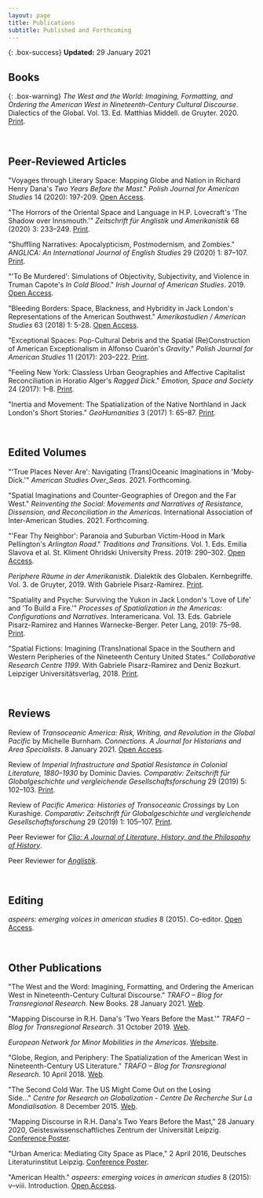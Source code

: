```yaml
---
layout: page
title: Publications
subtitle: Published and Forthcoming
---
```


{: .box-success}
**Updated:** 29 January 2021

## Books

{: .box-warning}
*The West and the World: Imagining, Formatting, and Ordering the American West in Nineteenth-Century Cultural Discourse*. Dialectics of the Global. Vol. 13. Ed. Matthias Middell. de Gruyter. 2020. <a href="https://www.amazon.de/West-Word-Formatting-Nineteenth-Century-Dialectics/dp/3110690004/" target="_blank">Print</a>.

<p>&nbsp;</p>

## Peer-Reviewed Articles
<p>"Voyages through Literary Space: Mapping Globe and Nation in Richard Henry Dana's <em>Two Years Before the Mast</em>." <em>Polish Journal for American Studies</em> 14 (2020): 197-209. <a href="https://search.proquest.com/openview/b9dad6334c4e2c96d3eed37e32ee2db7/1?pq-origsite=gscholar&cbl=4510165" target="_blank">Open Access</a>.</p>
<p>"The Horrors of the Oriental Space and Language in H.P. Lovecraft's 'The Shadow over Innsmouth.'" <em>Zeitschrift für Anglistik und Amerikanistik</em> 68 (2020) 3: 233–249. <a href="https://www.degruyter.com/view/journals/zaa/68/3/article-p233.xml" target="_blank">Print</a>.</p>
<p>"Shuffling Narratives: Apocalypticism, Postmodernism, and Zombies." <em>ANGLICA: An International Journal of English Studies</em> 29 (2020) 1: 87–107. <a href="https://anglica-journal.com/resources/html/article/details?id=207706" target="_blank">Print</a>.</p>
<p>"'To Be Murdered': Simulations of Objectivity, Subjectivity, and Violence in Truman Capote's <em>In Cold Blood</em>." <em>Irish Journal of American Studies</em>. 2019. <a href="http://ijas.iaas.ie/issue-8-steffen-woll/" target="_blank">Open Access</a>.</p>
<p>"Bleeding Borders: Space, Blackness, and Hybridity in Jack London's Representations of the American Southwest." <em>Amerikastudien / American Studies </em>63 (2018) 1: 5-28. <a href="https://amst.winter-verlag.de/article/AMST/2018/1/3" target="_blank">Open Access</a>.</p>
<p>"Exceptional Spaces: Pop-Cultural Debris and the Spatial (Re)Construction of American Exceptionalism in Alfonso Cuarón's <em>Gravity</em>." <em>Polish Journal for American Studies</em> 11 (2017): 203–222. <a href="http://www.paas.org.pl/pjas/pjas-archive/" target="_blank">Print</a>.</p>
<p>"Feeling New York: Classless Urban Geographies and Affective Capitalist Reconciliation in Horatio Alger's <em>Ragged Dick</em>." <em>Emotion, Space and Society</em> 24 (2017): 1–8. <a href="http://www.sciencedirect.com/science/article/pii/S1755458616301359" target="_blank">Print</a>.</p>
<p>"Inertia and Movement: The Spatialization of the Native Northland in Jack London's Short Stories." <em>GeoHumanities</em> 3 (2017) 1: 65–87. <a href="http://tandfonline.com/doi/full/10.1080/2373566X.2017.1289821" target="_blank">Print</a>.</p>

<p>&nbsp;</p>

## Edited Volumes
<p>"'True Places Never Are': Navigating (Trans)Oceanic Imaginations in 'Moby-Dick.'" <em>American Studies Over_Seas</em>. 2021. Forthcoming.</p>
<p>"Spatial Imaginations and Counter-Geographies of Oregon and the Far West." <em>Reinventing the Social: Movements and Narratives of Resistance, Dissension, and Reconciliation in the Americas</em>. International Association of Inter-American Studies. 2021. Forthcoming.</p>
<p>"'Fear Thy Neighbor': Paranoia and Suburban Victim-Hood in Mark Pellington's <em>Arlington Road</em>." <em>Traditions and Transitions</em>. Vol. 1. Eds. Emilia Slavova et al. St. Kliment Ohridski University Press. 2019: 290–302. <a href="https://eas.uni-sofia.bg/traditions-and-transitions/" target="_blank">Open Access</a>.</p>
<p><em>Periphere Räume in der Amerikanistik</em>. Dialektik des Globalen. Kernbegriffe. Vol. 3. de Gruyter, 2019. With Gabriele Pisarz-Ramirez. <a href="https://www.degruyter.com/view/product/518315" target="_blank">Print</a>.</p>
<p>"Spatiality and Psyche: Surviving the Yukon in Jack London's 'Love of Life' and 'To Build a Fire.'" <em>Processes of Spatialization in the Americas: Configurations and Narratives</em>. Interamericana. Vol. 13. Eds. Gabriele Pisarz-Ramirez and Hannes Warnecke-Berger. Peter Lang, 2019: 75–98. <a href="https://www.peterlang.com/view/title/65439" target="_blank">Print</a>.</p>
<p>"Spatial Fictions: Imagining (Trans)national Space in the Southern and Western Peripheries of the Nineteenth Century United States." <em>Collaborative Research Centre 1199</em>. With Gabriele Pisarz-Ramirez and Deniz Bozkurt. Leipziger Universitätsverlag, 2018. <a href="https://research.uni-leipzig.de/~sfb1199/publication/spatial-fictions-imagining-transnational-space-in-the-southern-and-western-peripheries-of-the-nineteenth-century-united-states/" target="_blank">Print</a>.</p>

<p>&nbsp;</p>

## Reviews
<p>Review of <em>Transoceanic America: Risk, Writing, and Revolution in the Global Pacific</em> by Michelle Burnham. <em>Connections. A Journal for Historians and Area Specialists</em>. 8 January 2021. <a href="http://www.connections.clio-online.net/publicationreview/id/reb-95016" target="_blank">Open Access</a>.</p>
<p>Review of <em>Imperial Infrastructure and Spatial Resistance in Colonial Literature, 1880–1930</em> by Dominic Davies. <em>Comparativ: Zeitschrift für Globalgeschichte und vergleichende Gesellschaftsforschung</em> 29 (2019) 5: 102–103. <a href="https://www.comparativ.net/v2/issue/view/158" target="_blank">Print</a>.</p>
<p>Review of <em>Pacific America: Histories of Transoceanic Crossings</em> by Lon Kurashige. <em>Comparativ: Zeitschrift für Globalgeschichte und vergleichende Gesellschaftsforschung</em> 29 (2019) 1: 105–107. <a href="https://www.comparativ.net/v2/issue/view/154" target="_blank">Print</a>.</p>
<p>Peer Reviewer for <em><a href="https://www.pfw.edu/clio/" target="_blank">Clio: A Journal of Literature, History, and the Philosophy of History</a></em>.</p>
<p>Peer Reviewer for <em><a href="https://angl.winter-verlag.de" target="_blank">Anglistik</a></em>.</p>

<p>&nbsp;</p>

## Editing

<p><em>aspeers: emerging voices in american studies</em> 8 (2015). Co-editor. <a href="http://www.aspeers.com/2015" target="_blank">Open Access</a>.</p>

<p>&nbsp;</p>

## Other Publications
<p>"The West and the Word: Imagining, Formatting, and Ordering the American West in Nineteenth-Century Cultural Discourse." <em>TRAFO – Blog for Transregional Research</em>. New Books. 28 January 2021. <a href="https://trafo.hypotheses.org/26361" target="_blank">Web</a>.</p>
<p>"Mapping Discourse in R.H. Dana's 'Two Years Before the Mast.'" <em>TRAFO – Blog for Transregional Research</em>. 31 October 2019. <a href="https://trafo.hypotheses.org/19891" target="_blank">Web</a>.</p>
<p><em>European Network for Minor Mobilities in the Americas</em>. <a href="https://enmma.org" target="_blank">Website</a>.</p>
<p>"Globe, Region, and Periphery: The Spatialization of the American West in Nineteenth-Century US Literature." <em>TRAFO – Blog for Transregional Research</em>. 10 April 2018. <a href="https://trafo.hypotheses.org/9636" target="_blank">Web</a>.</p>
<p>"The Second Cold War. The US Might Come Out on the Losing Side..." <em>Centre for Research on Globalization - Centre De Recherche Sur La Mondialisation</em>. 8 December 2015. <a href="http://www.globalresearch.ca/the-second-cold-war-the-us-might-come-out-on-the-losing-side/5494412" target="_blank">Web</a>.</p>
<p>"Mapping Discourse in R.H. Dana's Two Years Before the Mast," 28 January 2020, Geisteswissenschaftliches Zentrum der Universität Leipzig. <a title="Discursive Mapping in Two Years Before the Mast" href="/img/Steffen-Wöll-Discursive-Map-Conference-Poster-2020.pdf">Conference Poster</a>.</p>
<p>"Urban America: Mediating City Space as Place," 2 April 2016, Deutsches Literaturinstitut Leipzig. <a title="ASL Conference Program 2016" href="/img/ASL-Conference-Poster-2016-Steffen-Wöll.pdf">Conference Poster</a>.</p>
<p>"American Health." <em>aspeers: emerging voices in american studies</em> 8 (2015): v–viii. Introduction. <a href="http://www.aspeers.com/2015/introduction" target="_blank">Open Access</a>.</p>
